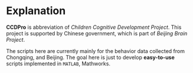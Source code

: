 # Explanation

**CCDPro** is abbreviation of _Children Cognitive Development Project_. This project
is supported by Chinese government, which is part of _Beijing Brain Project_.

The scripts here are currently mainly for the behavior data collected from
Chongqing, and Beijing. The goal here is just to develop **easy-to-use** scripts
implemented in `MATLAB`, Mathworks.
